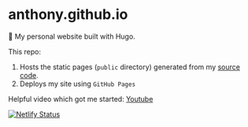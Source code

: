 # anthony.github.io
:rocket: My personal website built with Hugo.

This repo:

1. Hosts the static pages (`public` directory) generated from my [source code](https://github.com/anthonyjdella/personal-website).
2. Deploys my site using `GitHub Pages`

Helpful video which got me started: [Youtube](https://www.youtube.com/watch?v=LIFvgrRxdt4&ab_channel=TheSimpleEngineer)

[![Netlify Status](https://api.netlify.com/api/v1/badges/a7663b38-1cb1-4bf2-b8c0-f094298a1524/deploy-status)](https://app.netlify.com/sites/angry-williams-b555bf/deploys)
